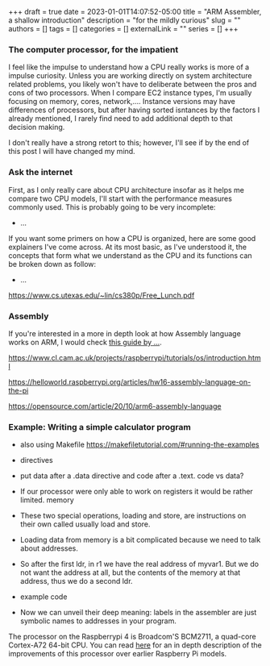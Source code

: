 +++ 
draft = true
date = 2023-01-01T14:07:52-05:00
title = "ARM Assembler, a shallow introduction"
description = "for the mildly curious"
slug = ""
authors = []
tags = []
categories = []
externalLink = ""
series = []
+++

### The computer processor, for the impatient

I feel like the impulse to understand how a CPU really works is more of a impulse curiosity. Unless you are working directly on system architecture related problems, you likely won't have to deliberate between the pros and cons of two processors. When I compare EC2 instance types, I'm usually focusing on memory, cores, network,.... Instance versions may have differences of processors, but after having sorted isntances by the factors I already mentioned, I rarely find need to add additional depth to that decision making. 

I don't really have a strong retort to this; however, I'll see if by the end of this post I will have changed my mind. 

### Ask the internet


First, as I only really care about CPU architecture insofar as it helps me compare two CPU models, I'll start with the performance measures commonly used. This is probably going to be very incomplete:
- ...


If you want some primers on how a CPU is organized, here are some good explainers I've come across. At its most basic, as I've understood it, the concepts that form what we understand as the CPU and its functions can be broken down as follow:
- ...

https://www.cs.utexas.edu/~lin/cs380p/Free_Lunch.pdf

### Assembly


If you're interested in a more in depth look at how Assembly language works on ARM, I would check [this guide by ...](https://thinkingeek.com/arm-assembler-raspberry-pi/). 

https://www.cl.cam.ac.uk/projects/raspberrypi/tutorials/os/introduction.html

https://helloworld.raspberrypi.org/articles/hw16-assembly-language-on-the-pi

https://opensource.com/article/20/10/arm6-assembly-language

### Example: Writing a simple calculator program

- also using Makefile
https://makefiletutorial.com/#running-the-examples

- directives
- put data after a .data directive and code after a .text. code vs data?

- If our processor were only able to work on registers it would be rather limited. memory 
- These two special operations, loading and store, are instructions on their own called usually load and store.
- Loading data from memory is a bit complicated because we need to talk about addresses.
- So after the first ldr, in r1 we have the real address of myvar1. But we do not want the address at all, but the contents of the memory at that address, thus we do a second ldr.
- example code 

- Now we can unveil their deep meaning: labels in the assembler are just symbolic names to addresses in your program.




The processor on the Raspberrypi 4 is Broadcom'S BCM2711, a quad-core Cortex-A72 64-bit CPU. You can read [here](http://sandsoftwaresound.net/raspberry-pi-4-arm-cortex-a72-processor/) for an in depth description of the improvements of this processor over earlier Raspberry Pi models. 




